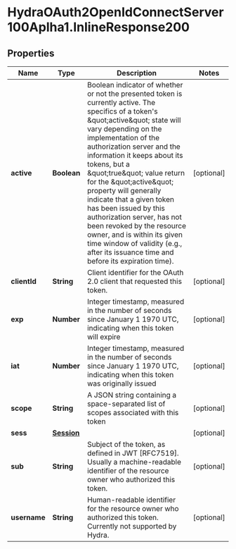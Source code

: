 # HydraOAuth2OpenIdConnectServer100Aplha1.InlineResponse200

## Properties
Name | Type | Description | Notes
------------ | ------------- | ------------- | -------------
**active** | **Boolean** | Boolean indicator of whether or not the presented token is currently active.  The specifics of a token&#39;s \&quot;active\&quot; state will vary depending on the implementation of the authorization server and the information it keeps about its tokens, but a \&quot;true\&quot; value return for the \&quot;active\&quot; property will generally indicate that a given token has been issued by this authorization server, has not been revoked by the resource owner, and is within its given time window of validity (e.g., after its issuance time and before its expiration time). | [optional] 
**clientId** | **String** | Client identifier for the OAuth 2.0 client that requested this token. | [optional] 
**exp** | **Number** | Integer timestamp, measured in the number of seconds since January 1 1970 UTC, indicating when this token will expire | [optional] 
**iat** | **Number** | Integer timestamp, measured in the number of seconds since January 1 1970 UTC, indicating when this token was originally issued | [optional] 
**scope** | **String** | A JSON string containing a space-separated list of scopes associated with this token | [optional] 
**sess** | [**Session**](Session.md) |  | [optional] 
**sub** | **String** | Subject of the token, as defined in JWT [RFC7519]. Usually a machine-readable identifier of the resource owner who authorized this token. | [optional] 
**username** | **String** | Human-readable identifier for the resource owner who authorized this token. Currently not supported by Hydra. | [optional] 


